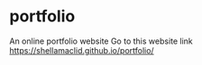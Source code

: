 # portfolio
An online  portfolio website
Go to this website link https://shellamaclid.github.io/portfolio/
